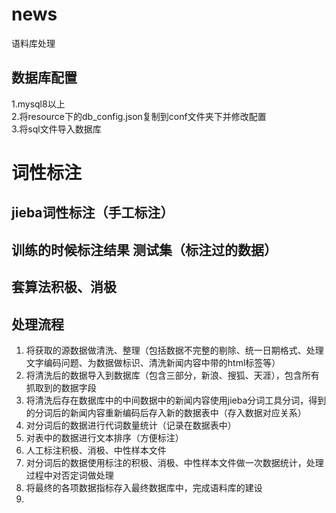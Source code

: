 # news
语料库处理
## 数据库配置
1.mysql8以上  
2.将resource下的db_config.json复制到conf文件夹下并修改配置  
3.将sql文件导入数据库 


# 词性标注
## jieba词性标注（手工标注）
## 训练的时候标注结果  测试集（标注过的数据）
## 套算法积极、消极 

## 处理流程
1. 将获取的源数据做清洗、整理（包括数据不完整的剔除、统一日期格式、处理文字编码问题、为数据做标识、清洗新闻内容中带的html标签等）
2. 将清洗后的数据导入到数据库（包含三部分，新浪、搜狐、天涯），包含所有抓取到的数据字段
3. 将清洗后存在数据库中的中间数据中的新闻内容使用jieba分词工具分词，得到的分词后的新闻内容重新编码后存入新的数据表中（存入数据对应关系）
4. 对分词后的数据进行代词数量统计（记录在数据表中）
5. 对表中的数据进行文本排序（方便标注）
6. 人工标注积极、消极、中性样本文件
7. 对分词后的数据使用标注的积极、消极、中性样本文件做一次数据统计，处理过程中对否定词做处理
8. 将最终的各项数据指标存入最终数据库中，完成语料库的建设
9. 